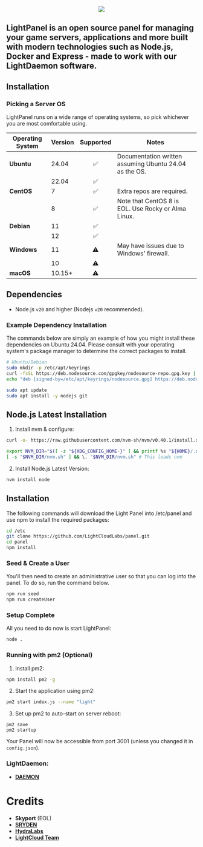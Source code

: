 <p align="center">
    <img src="https://cdn.discordapp.com/attachments/1320063512034148452/1320248085787578378/Screenshot_20241222-103416.png?ex=6768e858&is=676796d8&hm=8147721c9411083340ac48b44095754a3e61e12755b8c1589431d415e4363cfc&">
</p>
<h2> LightPanel is an open source panel for managing your game servers, applications and more built with modern technologies such as Node.js, Docker and Express - made to work with our LightDaemon software.</h2>

## Installation
### Picking a Server OS

LightPanel runs on a wide range of operating systems, so pick whichever you are most comfortable using.

| Operating System | Version |     Supported      | Notes                                                       |
|------------------|---------|:------------------:|-------------------------------------------------------------|
| **Ubuntu**       | 24.04   | ✅ | Documentation written assuming Ubuntu 24.04 as the OS. |
|                  | 22.04   | ✅ |                                                             |
| **CentOS**       | 7       | ✅ | Extra repos are required.                                   |
|                  | 8       | ✅ | Note that CentOS 8 is EOL. Use Rocky or Alma Linux.         |
| **Debian**       | 11      | ✅ |                                                             |
|                  | 12      | ✅ |                                                             |
| **Windows**      | 11      | ⚠️ | May have issues due to Windows' firewall.                   |
|                  | 10      | ⚠️ |                                                             |
| **macOS**        | 10.15+  | ⚠️ |                                                             |

## Dependencies

* Node.js `v20` and higher (Nodejs `v20` recommended).

### Example Dependency Installation

The commands below are simply an example of how you might install these dependencies on Ubuntu 24.04. Please consult with your
operating system's package manager to determine the correct packages to install.

```sh
# Ubuntu/Debian
sudo mkdir -p /etc/apt/keyrings
curl -fsSL https://deb.nodesource.com/gpgkey/nodesource-repo.gpg.key | sudo gpg --dearmor -o /etc/apt/keyrings/nodesource.gpg
echo "deb [signed-by=/etc/apt/keyrings/nodesource.gpg] https://deb.nodesource.com/node_16.x nodistro main" | sudo tee /etc/apt/sources.list.d/nodesource.list

sudo apt update
sudo apt install -y nodejs git
```

## Node.js Latest Installation

1. Install nvm & configure:
```bash
curl -o- https://raw.githubusercontent.com/nvm-sh/nvm/v0.40.1/install.sh | bash
```
```bash
export NVM_DIR="$([ -z "${XDG_CONFIG_HOME-}" ] && printf %s "${HOME}/.nvm" || printf %s "${XDG_CONFIG_HOME}/nvm")"
[ -s "$NVM_DIR/nvm.sh" ] && \. "$NVM_DIR/nvm.sh" # This loads nvm
```
2. Install Node.js Latest Version:
```bash
nvm install node
```

## Installation

The following commands will download the Light Panel into /etc/panel and use npm to install the required packages:

``` bash
cd /etc
git clone https://github.com/LightCloudLabs/panel.git
cd panel
npm install
```

### Seed & Create a User

You'll then need to create an administrative user so that you can log into the panel. To do so, run the command below.

``` bash
npm run seed
npm run createUser
```

### Setup Complete

All you need to do now is start LightPanel:
``` bash
node .
```

### Running with pm2 (Optional)

1. Install pm2:
```bash
npm install pm2 -g
```
2. Start the application using pm2:
```bash
pm2 start index.js --name "light"
```
3. Set up pm2 to auto-start on server reboot:
```
pm2 save
pm2 startup
```

Your Panel will now be accessible from port 3001 (unless you changed it in `config.json`).

### LightDaemon:
* [**DAEMON**](https://github.com/LightCloudLabs/daemon)

# Credits
- **Skyport** (EOL)
- [**SRYDEN**](https://sryden.com)
- [**HydraLabs**](https://github.com/HydraLabs-beta)
- [**LightCloud Team**](https://discord.gg/bTKrswWCgH)
